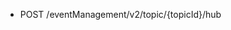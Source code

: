 <!--
    ATTENTION: This file was generated via gradle!
               Do NOT manually edit this file! Any such changes will be overwritten!
-->

* POST /eventManagement/v2/topic/{topicId}/hub
